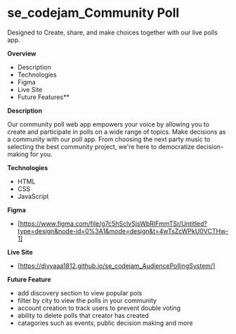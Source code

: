 # se_codejam_Community Poll

Designed to Create, share, and make choices together with our live polls app.

**Overview**

- Description
- Technologies
- Figma
- Live Site
- Future Features**

**Description**

Our community poll web app empowers your voice by allowing you to create and participate in polls on a wide range of topics. Make decisions as a community with our poll app. From choosing the next party music to selecting the best community project, we're here to democratize decision-making for you.

**Technologies**

- HTML
- CSS
- JavaScript

**Figma**

- [https://www.figma.com/file/g7c5hSclvSjsWbRIFmmTSr/Untitled?type=design&node-id=0%3A1&mode=design&t=4wTsZcWPkU0VCTHw-1]

**Live Site**

- [https://divyaaa1812.github.io/se_codejam_AudiencePollingSystem/]

**Future Feature**

- add discovery section to view popular pols
- filter by city to view the polls in your community
- account creation to track users to prevent double voting 
- ability to delete polls that creator has created
- catagories such as events, public decision making and more